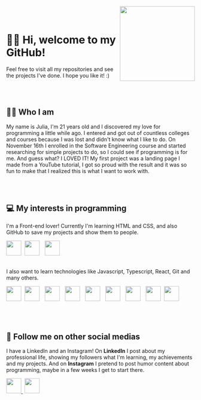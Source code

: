 <br>
</br>
<img align="right" height="200cm" src="https://user-images.githubusercontent.com/119365652/205514146-ecaa3e88-089a-4804-b134-97b7a3924043.gif"/>
<br>
</br>

<h1 align="left">👋🏻 Hi, welcome to my GitHub!</h1>

<p>Feel free to visit all my repositories and see the projects I've done. I hope you like it! :)</p>
<br>
</br>

<h2>👩🏻 Who I am</h2>

<p>My name is Julia, I'm 21 years old and I discovered my love for programming a little while ago. I entered and got out of countless colleges and courses because I was lost and didn't know what I like to do. On November 16th I enrolled in the Software Engineering course and started researching for simple projects to do, so I could see if programming is for me. And guess what? I LOVED IT! My first project was a landing page I made from a YouTube tutorial, I got so proud with the result and it was so fun to make that I realized this is what I want to work with.</p>
<br>
</br>

<h2>💻 My interests in programming</h2>

<p>I'm a Front-end lover! Currently I'm learning HTML and CSS, and also GitHub to save my projects and show them to people.</p>
  
<img height="40cm" src="https://cdn.jsdelivr.net/gh/devicons/devicon/icons/html5/html5-original.svg"/> <img height="40cm" hspace="5" src="https://cdn.jsdelivr.net/gh/devicons/devicon/icons/css3/css3-original.svg"/> <img height="40cm" hspace="5" src="https://user-images.githubusercontent.com/119365652/205512437-78ed2837-2f0f-44c5-88ff-c834ffdc17bf.png"/>
<br>
</br>

<p>I also want to learn technologies like Javascript, Typescript, React, Git and many others.</p>

<img height="40cm" src="https://cdn.jsdelivr.net/gh/devicons/devicon/icons/javascript/javascript-original.svg"/> <img height="40cm" hspace="5" src="https://cdn.jsdelivr.net/gh/devicons/devicon/icons/typescript/typescript-original.svg"/> <img height="40cm" hspace="5" src="https://cdn.jsdelivr.net/gh/devicons/devicon/icons/react/react-original.svg"/> <img height="40cm" hspace="5" src="https://cdn.jsdelivr.net/gh/devicons/devicon/icons/git/git-original.svg"/> <img height="40cm" hspace="5" src="https://cdn.jsdelivr.net/gh/devicons/devicon/icons/angularjs/angularjs-original.svg"/> <img height="40cm" hspace="5" src="https://cdn.jsdelivr.net/gh/devicons/devicon/icons/vuejs/vuejs-original.svg"/> <img height="40cm" hspace="5" src="https://cdn.jsdelivr.net/gh/devicons/devicon/icons/jquery/jquery-original.svg"/> <img height="40cm" hspace="5" src="https://cdn.jsdelivr.net/gh/devicons/devicon/icons/bootstrap/bootstrap-original.svg"/> <img height="40cm" hspce="5" src="https://cdn.jsdelivr.net/gh/devicons/devicon/icons/figma/figma-original.svg"/>
<br>
</br>
<br>
</br>

<h2>📱 Follow me on other social medias</h2>

<p>I have a LinkedIn and an Instagram! On <strong>LinkedIn</strong> I post about my professional life, showing my followers what I'm learning, my achievements and my projects. And on <strong>Instagram</strong> I pretend to post humor content about programming, maybe in a few weeks I get to start there.</p>

<div>
<a href="https://www.linkedin.com/in/hijuliacss"/> <img height="40cm" src="https://user-images.githubusercontent.com/119365652/205818858-eee4f725-8523-45c9-9d50-96b72f762d57.png"/> <a href="https://www.instagram.com/hijucs"/> <img height="40cm" hspace="5" src="https://user-images.githubusercontent.com/119365652/205818747-b651da6d-c41f-4bd2-bffb-3697891158d1.png"/>
</div>
